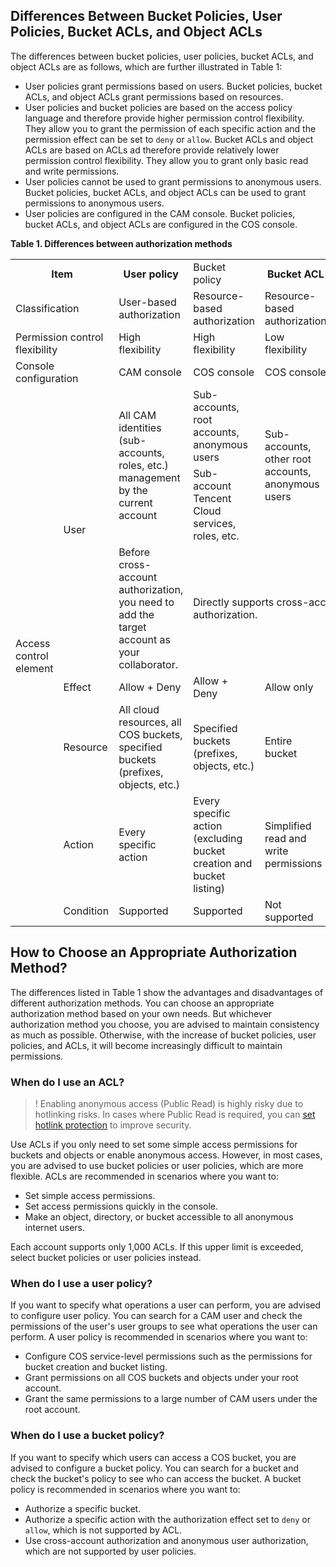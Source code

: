 ## Differences Between Bucket Policies, User Policies, Bucket ACLs, and Object ACLs
The differences between bucket policies, user policies, bucket ACLs, and object ACLs are as follows, which are further illustrated in Table 1:
- User policies grant permissions based on users. Bucket policies, bucket ACLs, and object ACLs grant permissions based on resources.
- User policies and bucket policies are based on the access policy language and therefore provide higher permission control flexibility. They allow you to grant the permission of each specific action and the permission effect can be set to `deny` or `allow`. Bucket ACLs and object ACLs are based on ACLs ad therefore provide relatively lower permission control flexibility. They allow you to grant only basic read and write permissions.
- User policies cannot be used to grant permissions to anonymous users. Bucket policies, bucket ACLs, and object ACLs can be used to grant permissions to anonymous users.
- User policies are configured in the CAM console. Bucket policies, bucket ACLs, and object ACLs are configured in the COS console.

**Table 1. Differences between authorization methods**
<table>
<tr>
<th colspan='2'>Item</td>
<th>User policy</td>
<td>Bucket policy</td>
<th>Bucket ACL</td>
<th>Object ACL</td>
</tr>
<tr>
<td colspan='2'>Classification</td>
<td>User-based authorization</td>
<td>Resource-based authorization</td>
<td>Resource-based authorization</td>
<td>Resource-based authorization</td>
</tr>
<tr>
<td colspan='2'>Permission control flexibility</td>
<td>High flexibility</td>
<td>High flexibility</td>
<td>Low flexibility</td>
<td>Low flexibility</td>
</tr>
<tr>
<td colspan='2'>Console configuration</td>
<td>CAM console</td>
<td>COS console</td>
<td>COS console</td>
<td>COS console</td>
</tr>
<tr>
<td rowspan='7'>Access control element</td>
<td rowspan='3'>User</td>
<td rowspan='2'>All CAM identities (sub-accounts, roles, etc.) management by the current account</td>
<td>Sub-accounts, root accounts, anonymous users</td>
<td rowspan='2'>Sub-accounts, other root accounts, anonymous users</td>
<td rowspan='2'>Sub-accounts, other root accounts, anonymous users</td>
</tr>
<tr>
<td>Sub-account Tencent Cloud services, roles, etc.</td>
</tr>
<tr>
<td>Before cross-account authorization, you need to add the target account as your collaborator.</td>
<td colspan='3' class='x21'>Directly supports cross-account authorization.</td>
</tr>
<tr>
<td>Effect</td>
<td>Allow + Deny</td>
<td>Allow + Deny</td>
<td>Allow only</td>
<td>Allow only</td>
</tr>
<tr>
<td>Resource</td>
<td>All cloud resources, all COS buckets, specified buckets (prefixes, objects, etc.)</td>
<td>Specified buckets (prefixes, objects, etc.)</td>
<td>Entire bucket</td>
<td>Specified objects</td>
</tr>
<tr>
<td>Action</td>
<td>Every specific action</td>
<td>Every specific action (excluding bucket creation and bucket listing)</td>
<td>Simplified read and write permissions</td>
<td>Simplified read and write permissions</td>
</tr>
<tr>
<td>Condition</td>
<td>Supported</td>
<td>Supported</td>
<td>Not supported</td>
<td>Not supported</td>
</tr>
</table>

## How to Choose an Appropriate Authorization Method?
The differences listed in Table 1 show the advantages and disadvantages of different authorization methods. You can choose an appropriate authorization method based on your own needs.
But whichever authorization method you choose, you are advised to maintain consistency as much as possible. Otherwise, with the increase of bucket policies, user policies, and ACLs, it will become increasingly difficult to maintain permissions.

### When do I use an ACL?

>! Enabling anonymous access (Public Read) is highly risky due to hotlinking risks. In cases where Public Read is required, you can [set hotlink protection](https://intl.cloud.tencent.com/document/product/436/13319) to improve security.
>

Use ACLs if you only need to set some simple access permissions for buckets and objects or enable anonymous access. However, in most cases, you are advised to use bucket policies or user policies, which are more flexible. ACLs are recommended in scenarios where you want to:
- Set simple access permissions.
- Set access permissions quickly in the console.
- Make an object, directory, or bucket accessible to all anonymous internet users.

Each account supports only 1,000 ACLs. If this upper limit is exceeded, select bucket policies or user policies instead.

### When do I use a user policy?

If you want to specify what operations a user can perform, you are advised to configure user policy. You can search for a CAM user and check the permissions of the user's user groups to see what operations the user can perform. A user policy is recommended in scenarios where you want to:
- Configure COS service-level permissions such as the permissions for bucket creation and bucket listing.
- Grant permissions on all COS buckets and objects under your root account.
- Grant the same permissions to a large number of CAM users under the root account.

### When do I use a bucket policy?

If you want to specify which users can access a COS bucket, you are advised to configure a bucket policy. You can search for a bucket and check the bucket's policy to see who can access the bucket. A bucket policy is recommended in scenarios where you want to:
- Authorize a specific bucket.
- Authorize a specific action with the authorization effect set to `deny` or `allow`, which is not supported by ACL.
- Use cross-account authorization and anonymous user authorization, which are not supported by user policies.

